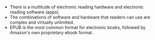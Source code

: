 - There is a multitude of electronic reading hardware and electronic reading software (apps).
- The combinations of software and hardware that readers can use are complex and virtually unlimited.
- EPUB is the most common format for electronic books, followed by Amazon's own proprietary ebook format.
